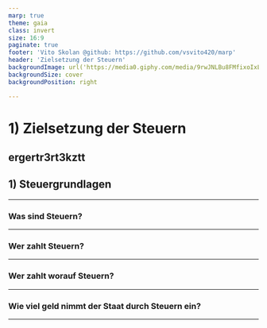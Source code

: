 ```yaml
---
marp: true
theme: gaia
class: invert
size: 16:9
paginate: true
footer: 'Vito Skolan @github: https://github.com/vsvito420/marp'
header: 'Zielsetzung der Steuern'
backgroundImage: url('https://media0.giphy.com/media/9rwJNLBu8FMfixoIxL/giphy.gif')
backgroundSize: cover
backgroundPosition: right

---
```


# 1) Zielsetzung der Steuern
ergertr3rt3kztt
---

## 1) Steuergrundlagen

---

### Was sind Steuern?

---

### Wer zahlt Steuern?

---

### Wer zahlt worauf Steuern?

---

### Wie viel geld nimmt der Staat durch Steuern ein?

---

